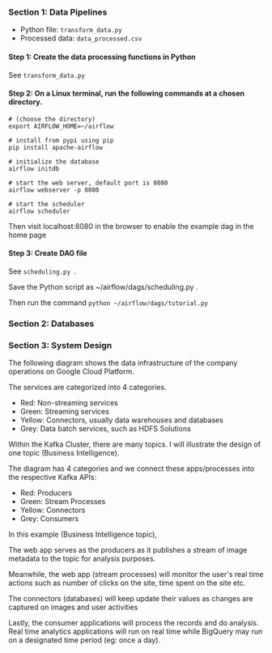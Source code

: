 ### Section 1: Data Pipelines

- Python file: `transform_data.py`
- Processed data: `data_processed.csv`

#### Step 1: Create the data processing functions in Python
See `transform_data.py`

#### Step 2: On a Linux terminal, run the following commands at a chosen directory.
```
# (choose the directory)
export AIRFLOW_HOME=~/airflow

# install from pypi using pip
pip install apache-airflow

# initialize the database
airflow initdb

# start the web server, default port is 8080
airflow webserver -p 8080

# start the scheduler
airflow scheduler
```
Then visit localhost:8080 in the browser to enable the example dag in the home page

#### Step 3: Create DAG file
See `scheduling.py `.

Save the Python script as ~/airflow/dags/scheduling.py .

Then run the command `python ~/airflow/dags/tutorial.py`


### Section 2: Databases

### Section 3: System Design

The following diagram shows the data infrastructure of the company operations on Google Cloud Platform.

The services are categorized into 4 categories.
- Red: Non-streaming services
- Green: Streaming services
- Yellow: Connectors, usually data warehouses and databases
- Grey: Data batch services, such as HDFS Solutions

Within the Kafka Cluster, there are many topics. I will illustrate the design of one topic (Business Intelligence).

The diagram has 4 categories and we connect these apps/processes into the respective Kafka APIs:
- Red: Producers
- Green: Stream Processes
- Yellow: Connectors
- Grey: Consumers

In this example (Business Intelligence topic),

The web app serves as the producers as it publishes a stream of image metadata to the topic for analysis purposes.

Meanwhile, the web app (stream processes) will monitor the user's real time actions such as number of clicks on the site, time spent on the site etc. 

The connectors (databases) will keep update their values as changes are captured on images and user activities

Lastly, the consumer applications will process the records and do analysis. Real time analytics applications will run on real time while BigQuery may run on a designated time period (eg: once a day).
